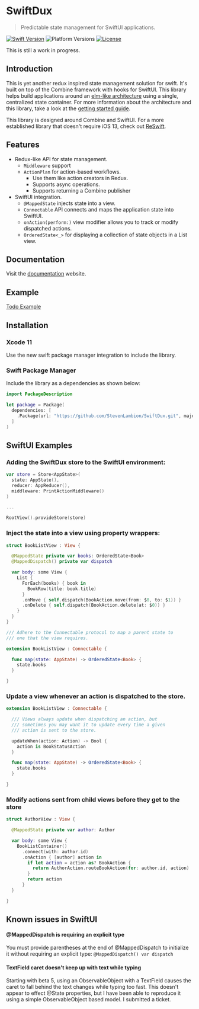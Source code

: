 # SwiftDux

> Predictable state management for SwiftUI applications.

[![Swift Version][swift-image]][swift-url]
![Platform Versions][ios-image]
[![License][license-image]][license-url]

This is still a work in progress.

## Introduction

This is yet another redux inspired state management solution for swift. It's built on top of the Combine framework with hooks for SwiftUI. This library helps build applications around an [elm-like architecture](https://guide.elm-lang.org/architecture/) using a single, centralized state container. For more information about the architecture and this library, take a look at the [getting started guide](https://stevenlambion.github.io/SwiftDux/getting-started.html).

This library is designed around Combine and SwiftUI. For a more established library that doesn't require iOS 13, check out [ReSwift](https://github.com/ReSwift/ReSwift).

## Features

- Redux-like API for state management.
  - `Middleware` support
  - `ActionPlan` for action-based workflows.
    - Use them like action creators in Redux.
    - Supports async operations.
    - Supports returning a Combine publisher
- SwiftUI integration.
  - `@MappedState` injects state into a view.
  - `Connectable` API connects and maps the application state into SwiftUI.
  - `onAction(perform:)` view modifier allows you to track or modify dispatched actions.
  - `OrderedState<_>` for displaying a collection of state objects in a List view.

## Documentation

Visit the [documentation](https://stevenlambion.github.io/SwiftDux/getting-started.html) website.

## Example

[Todo Example](https://github.com/StevenLambion/SwiftUI-Todo-Example)

## Installation

### Xcode 11

Use the new swift package manager integration to include the library.

### Swift Package Manager

Include the library as a dependencies as shown below:

```swift
import PackageDescription

let package = Package(
  dependencies: [
    .Package(url: "https://github.com/StevenLambion/SwiftDux.git", majorVersion: 0, minor: 10)
  ]
)
```

## SwiftUI Examples

### Adding the SwiftDux store to the SwiftUI environment:

```swift
var store = Store<AppState>(
  state: AppState(),
  reducer: AppReducer(),
  middleware: PrintActionMiddleware()
)

...

RootView().provideStore(store)
```

### Inject the state into a view using property wrappers:

```swift
struct BookListView : View {

  @MappedState private var books: OrderedState<Book>
  @MappedDispatch() private var dispatch

  var body: some View {
    List {
      ForEach(books) { book in
        BookRow(title: book.title)
      }
      .onMove { self.dispatch(BookAction.move(from: $0, to: $1)) }
      .onDelete { self.dispatch(BookAction.delete(at: $0)) }
    }
  }
}

/// Adhere to the Connectable protocol to map a parent state to
/// one that the view requires.

extension BookListView : Connectable {

  func map(state: AppState) -> OrderedState<Book> {
    state.books
  }

}
```

### Update a view whenever an action is dispatched to the store.

```swift
extension BookListView : Connectable {

  /// Views always update when dispatching an action, but
  /// sometimes you may want it to update every time a given
  /// action is sent to the store.

  updateWhen(action: Action) -> Bool {
    action is BookStatusAction
  }

  func map(state: AppState) -> OrderedState<Book> {
    state.books
  }

}
```

### Modify actions sent from child views before they get to the store

```swift
struct AuthorView : View {

  @MappedState private var author: Author

  var body: some View {
    BookListContainer()
      .connect(with: author.id)
      .onAction { [author] action in
        if let action = action as? BookAction {
          return AuthorAction.routeBookAction(for: author.id, action)
        }
        return action
      }
  }

}
```

## Known issues in SwiftUI

#### @MappedDispatch is requiring an explicit type

You must provide parentheses at the end of @MappedDispatch to initialize it without requiring an explicit type: `@MappedDispatch() var dispatch`

#### TextField caret doesn't keep up with text while typing

Starting with beta 5, using an ObservableObject with a TextField causes the caret to fall behind the text changes while typing too fast. This doesn't appear to effect @State properties, but I have been able to reproduce it using a simple ObservableObject based model. I submitted a ticket.

[swift-image]: https://img.shields.io/badge/swift-5.1-orange.svg
[ios-image]: https://img.shields.io/badge/platforms-iOS%2013%20%7C%20macOS%2010.15%20%7C%20tvOS%2013%20%7C%20watchOS%206-222.svg
[swift-url]: https://swift.org/
[license-image]: https://img.shields.io/badge/License-MIT-blue.svg
[license-url]: LICENSE
[travis-image]: https://img.shields.io/travis/dbader/node-datadog-metrics/master.svg
[travis-url]: https://travis-ci.org/dbader/node-datadog-metrics
[codebeat-image]: https://codebeat.co/badges/c19b47ea-2f9d-45df-8458-b2d952fe9dad
[codebeat-url]: https://codebeat.co/projects/github-com-vsouza-awesomeios-com
